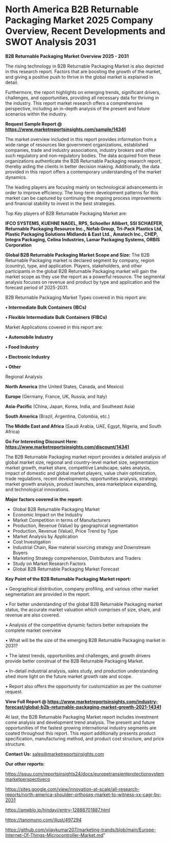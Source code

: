  # North America B2B Returnable Packaging Market 2025 Company Overview, Recent Developments and SWOT Analysis 2031

<Strong> B2B Returnable Packaging Market Overview 2025 - 2031</strong>

The rising technology in B2B Returnable Packaging Market is also depicted in this research report. Factors that are boosting the growth of the market, and giving a positive push to thrive in the global market is explained in detail.

Furthermore, the report highlights on emerging trends, significant drivers, challenges, and opportunities, providing all necessary data for thriving in the industry. This report market research offers a comprehensive perspective, including an in-depth analysis of the present and future scenarios within the industry.

<strong>Request Sample Report @ <a href=https://www.marketreportsinsights.com/sample/14341>https://www.marketreportsinsights.com/sample/14341</a></strong>

The market overview included in this report provides information from a wide range of resources like government organizations, established companies, trade and industry associations, industry brokers and other such regulatory and non-regulatory bodies. The data acquired from these organizations authenticate the B2B Returnable Packaging research report, thereby aiding the clients in better decision making. Additionally, the data provided in this report offers a contemporary understanding of the market dynamics.

The leading players are focusing mainly on technological advancements in order to improve efficiency. The long-term development patterns for this market can be captured by continuing the ongoing process improvements and financial stability to invest in the best strategies.

Top Key players of B2B Returnable Packaging Market are:

<strong>IFCO SYSTEMS, KUEHNE NAGEL, RPS, Schoeller Allibert, SSI SCHAEFER, Returnable Packaging Resource Inc., Nefab Group, Tri-Pack Plastics Ltd, Plastic Packaging Solutions Midlands & East Ltd., Amatech Inc., CHEP, Integra Packaging, Celina Industries, Lamar Packaging Systems, ORBIS Corporation</strong>

<strong><b>Global B2B Returnable Packaging Market Scope and Size:</b></strong>
The B2B Returnable Packaging market is declared segment by company, region (country), type, and application. Players, stakeholders, and other participants in the global B2B Returnable Packaging market will gain the market scope as they use the report as a powerful resource. The segmental analysis focuses on revenue and product by type and application and the forecast period of 2025-2031.

B2B Returnable Packaging Market Types covered in this report are:

<strong>• Intermediate Bulk Containers (IBCs)

• Flexible Intermediate Bulk Containers (FIBCs)</strong>

Market Applications covered in this report are:

<strong>• Automobile Industry

• Food Industry

• Electronic Industry

• Other</strong> 

Regional Analysis

<strong>North America</strong> (the United States, Canada, and Mexico)

<strong>Europe</strong> (Germany, France, UK, Russia, and Italy)

<strong>Asia-Pacific</strong> (China, Japan, Korea, India, and Southeast Asia)

<strong>South America</strong> (Brazil, Argentina, Colombia, etc.)

<strong>The Middle East and Africa</strong> (Saudi Arabia, UAE, Egypt, Nigeria, and South Africa)

<strong>Go For Interesting Discount Here: <a href=https://www.marketreportsinsights.com/discount/14341>https://www.marketreportsinsights.com/discount/14341</a></strong>

The B2B Returnable Packaging market report provides a detailed analysis of global market size, regional and country-level market size, segmentation market growth, market share, competitive Landscape, sales analysis, impact of domestic and global market players, value chain optimization, trade regulations, recent developments, opportunities analysis, strategic market growth analysis, product launches, area marketplace expanding, and technological innovations.

<strong><b>Major factors covered in the report:</b></strong>
<ul>
  <li>Global B2B Returnable Packaging Market </li>
  <li>Economic Impact on the Industry</li>
  <li>Market Competition in terms of Manufacturers</li>
  <li>Production, Revenue (Value) by geographical segmentation</li>
  <li>Production, Revenue (Value), Price Trend by Type</li>
  <li>Market Analysis by Application</li>
  <li>Cost Investigation</li>
  <li>Industrial Chain, Raw material sourcing strategy and Downstream Buyers</li>
  <li>Marketing Strategy comprehension, Distributors and Traders</li>
  <li>Study on Market Research Factors</li>
  <li>Global B2B Returnable Packaging Market Forecast</li>
</ul>

<strong><b>Key Point of the B2B Returnable Packaging Market report:</b></strong>

• Geographical distribution, company profiling, and various other market segmentation are provided in the report.

• For better understanding of the global B2B Returnable Packaging market status, the accurate market valuation which comprises of size, share, and revenue are also covered.

• Analysis of the competitive dynamic factors better extrapolate the complete market overview

• What will be the size of the emerging B2B Returnable Packaging market in 2031?

• The latest trends, opportunities and challenges, and growth drivers provide better construal of the B2B Returnable Packaging Market.

• In-detail industrial analysis, sales study, and production understanding shed more light on the future market growth rate and scope.

• Report also offers the opportunity for customization as per the customer request.

<strong><b>View Full Report @ <a href=https://www.marketreportsinsights.com/industry-forecast/global-b2b-returnable-packaging-market-growth-2021-14341>https://www.marketreportsinsights.com/industry-forecast/global-b2b-returnable-packaging-market-growth-2021-14341</a></b></strong>


At last, the B2B Returnable Packaging Market report includes investment come analysis and development trend analysis. The present and future opportunities of the fastest growing international industry segments are coated throughout this report. This report additionally presents product specification, manufacturing method, and product cost structure, and price structure.

<strong>Contact Us:</strong>
sales@marketreportsinsights.com

<strong>Our other reports:</strong>

<a href=https://issuu.com/reportsinsights24/docs/europetransientprotectionsystemmarketperspectiveco>https://issuu.com/reportsinsights24/docs/europetransientprotectionsystemmarketperspectiveco</a>

<a href=https://sites.google.com/view/innovation-at-scale/all-research-reports/north-america-shoulder-orthoses-market-to-witness-xx-cagr-by-2031>https://sites.google.com/view/innovation-at-scale/all-research-reports/north-america-shoulder-orthoses-market-to-witness-xx-cagr-by-2031</a>

<a href=https://ameblo.jp/hindavi/entry-12888701887.html>https://ameblo.jp/hindavi/entry-12888701887.html</a>

<a href=https://tanomuno.com/illust/497294>https://tanomuno.com/illust/497294</a>

<a href=https://github.com/vijaykumar207/marketing-trands/blob/main/Europe-Internet-Of-Things-Microcontroller-Market.md>https://github.com/vijaykumar207/marketing-trands/blob/main/Europe-Internet-Of-Things-Microcontroller-Market.md</a>"
